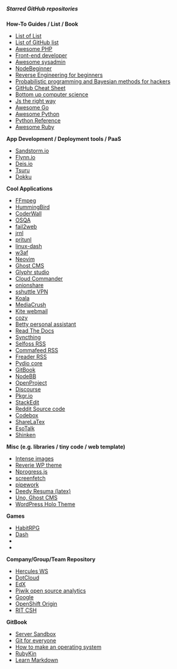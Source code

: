 ##### Starred GitHub repositories

**How-To Guides / List / Book**

* [List of List](https://github.com/yaph/lologl)
* [List of GitHub list](https://github.com/asciimoo/ListOfGithubLists)
* [Awesome PHP](https://github.com/ziadoz/awesome-php)
* [Front-end developer](https://github.com/dypsilon/frontend-dev-bookmarks)
* [Awesome sysadmin](https://github.com/kahun/awesome-sysadmin)
* [NodeBeginner](https://github.com/manuelkiessling/nodebeginner.org)
* [Reverse Engineering for beginners](https://github.com/dennis714/RE-for-beginners)
* [Probabilistic programming and Bayesian methods for hackers](https://github.com/CamDavidsonPilon/Probabilistic-Programming-and-Bayesian-Methods-for-Hackers)
* [GitHub Cheat Sheet](https://github.com/tiimgreen/github-cheat-sheet)
* [Bottom up computer science](https://github.com/ianw/bottomupcs)
* [Js the right way](https://github.com/braziljs/js-the-right-way)
* [Awesome Go](https://github.com/avelino/awesome-go)
* [Awesome Python](https://github.com/vinta/awesome-python)
* [Python Reference](https://github.com/rasbt/python_reference)
* [Awesome Ruby](https://github.com/markets/awesome-ruby)

**App Development / Deployment tools / PaaS**

* [Sandstorm.io](https://github.com/sandstorm-io/sandstorm)
* [Flynn.io](https://github.com/flynn/flynn)
* [Deis.io](https://github.com/deis/deis)
* [Tsuru](https://github.com/tsuru/tsuru)
* [Dokku](https://github.com/progrium/dokku)

**Cool Applications**

* [FFmpeg](https://github.com/FFmpeg/FFmpeg)
* [HummingBird](https://github.com/hummingbird-me/hummingbird)
* [CoderWall](https://github.com/assemblymade/coderwall)
* [OSQA](https://github.com/dzone/osqa)
* [fail2web](https://github.com/Sean-Der/fail2web)
* [jrnl](https://github.com/maebert/jrnl)
* [pritunl](https://github.com/pritunl/pritunl)
* [linux-dash](https://github.com/afaqurk/linux-dash)
* [w3af](https://github.com/andresriancho/w3af)
* [Neovim](https://github.com/neovim/neovim)
* [Ghost CMS](https://github.com/TryGhost/Ghost)
* [Glyphr studio](https://github.com/mattlag/Glyphr-Studio)
* [Cloud Commander](https://github.com/coderaiser/cloudcmd)
* [onionshare](https://github.com/micahflee/onionshare)
* [sshuttle VPN](https://github.com/apenwarr/sshuttle)
* [Koala](https://github.com/oklai/koala)
* [MediaCrush](https://github.com/MediaCrush/MediaCrush)
* [Kite webmail](https://github.com/khamidou/kite)
* [cozy](https://github.com/cozy/cozy-setup)
* [Betty personal assistant](https://github.com/pickhardt/betty)
* [Read The Docs](https://github.com/rtfd/readthedocs.org)
* [Syncthing](https://github.com/calmh/syncthing)
* [Selfoss RSS](https://github.com/SSilence/selfoss)
* [Commafeed RSS](https://github.com/Athou/commafeed)
* [Freader RSS](https://github.com/geekuillaume/Freader)
* [Pydio core](https://github.com/pydio/pydio-core)
* [GitBook](https://github.com/GitbookIO/gitbook)
* [NodeBB](https://github.com/NodeBB/NodeBB)
* [OpenProject](https://github.com/opf/openproject)
* [Discourse](https://github.com/discourse/discourse)
* [Pkgr.io](https://github.com/crohr/pkgr)
* [StackEdit](https://github.com/benweet/stackedit)
* [Reddit Source code](https://github.com/reddit/reddit)
* [Codebox](https://github.com/FriendCode/codebox)
* [ShareLaTex](https://github.com/sharelatex/sharelatex)
* [EsoTalk](https://github.com/esotalk/esoTalk)
* [Shinken](https://github.com/naparuba/shinken)

**Misc (e.g. libraries / tiny code / web template)**

* [Intense images](https://github.com/tholman/intense-images)
* [Reverie WP theme](https://github.com/milohuang/reverie)
* [Nprogress.js](https://github.com/rstacruz/nprogress)
* [screenfetch](https://github.com/KittyKatt/screenFetch)
* [pipework](https://github.com/jpetazzo/pipework)
* [Deedy Resuma (latex)](https://github.com/deedydas/Deedy-Resume)
* [Uno, Ghost CMS](https://github.com/daleanthony/uno)
* [WordPress Holo Theme](https://github.com/throrin19/Wordpress-HoloTheme)

**Games**

* [HabitRPG](https://github.com/HabitRPG/habitrpg)
* [Dash](https://github.com/Circular-Studios/Dash)
* []()
* []()

**Company/Group/Team Repository**

* [Hercules WS](https://github.com/HerculesWS)
* [DotCloud](https://github.com/dotcloud)
* [EdX](https://github.com/edx)
* [Piwik open source analytics](https://github.com/piwik)
* [Google](https://github.com/google)
* [OpenShift Origin](https://github.com/openshift)
* [RIT CSH](https://github.com/ComputerScienceHouse)

**GitBook**

* [Server Sandbox](https://www.gitbook.io/book/kikobeats/server-sandbox)
* [Git for everyone](https://www.gitbook.io/book/anotheruiguy/gitforeveryone)
* [How to make an operating system](https://www.gitbook.io/book/samypesse/how-to-create-an-operating-system)
* [RubyKin](https://www.gitbook.io/book/mrdougwright/rubykin)
* [Learn Markdown](https://www.gitbook.io/book/gitbookio/markdown)
